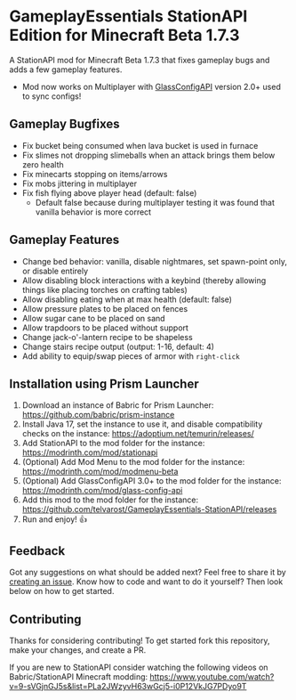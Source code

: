 # GameplayEssentials StationAPI Edition for Minecraft Beta 1.7.3

A StationAPI mod for Minecraft Beta 1.7.3 that fixes gameplay bugs and adds a few gameplay features.
* Mod now works on Multiplayer with [GlassConfigAPI](https://modrinth.com/mod/glass-config-api) version 2.0+ used to sync configs!

## Gameplay Bugfixes

* Fix bucket being consumed when lava bucket is used in furnace
* Fix slimes not dropping slimeballs when an attack brings them below zero health
* Fix minecarts stopping on items/arrows
* Fix mobs jittering in multiplayer
* Fix fish flying above player head (default: false)
    * Default false because during multiplayer testing it was found that vanilla behavior is more correct

## Gameplay Features

* Change bed behavior: vanilla, disable nightmares, set spawn-point only, or disable entirely
* Allow disabling block interactions with a keybind (thereby allowing things like placing torches on crafting tables)
* Allow disabling eating when at max health (default: false)
* Allow pressure plates to be placed on fences
* Allow sugar cane to be placed on sand
* Allow trapdoors to be placed without support
* Change jack-o'-lantern recipe to be shapeless
* Change stairs recipe output (output: 1-16, default: 4)
* Add ability to equip/swap pieces of armor with `right-click`

## Installation using Prism Launcher

1. Download an instance of Babric for Prism Launcher: https://github.com/babric/prism-instance
2. Install Java 17, set the instance to use it, and disable compatibility checks on the instance: https://adoptium.net/temurin/releases/
3. Add StationAPI to the mod folder for the instance: https://modrinth.com/mod/stationapi
4. (Optional) Add Mod Menu to the mod folder for the instance: https://modrinth.com/mod/modmenu-beta
5. (Optional) Add GlassConfigAPI 3.0+ to the mod folder for the instance: https://modrinth.com/mod/glass-config-api
6. Add this mod to the mod folder for the instance: https://github.com/telvarost/GameplayEssentials-StationAPI/releases
7. Run and enjoy! 👍

## Feedback

Got any suggestions on what should be added next? Feel free to share it by [creating an issue](https://github.com/telvarost/GameplayEssentials-StationAPI/issues/new). Know how to code and want to do it yourself? Then look below on how to get started.

## Contributing

Thanks for considering contributing! To get started fork this repository, make your changes, and create a PR. 

If you are new to StationAPI consider watching the following videos on Babric/StationAPI Minecraft modding: https://www.youtube.com/watch?v=9-sVGjnGJ5s&list=PLa2JWzyvH63wGcj5-i0P12VkJG7PDyo9T
